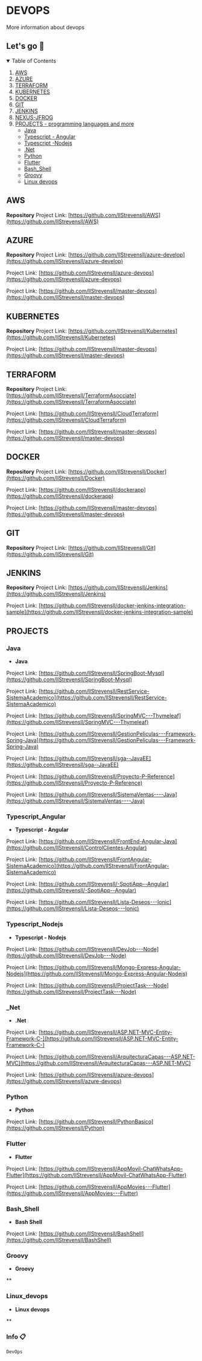 # DEVOPS

More information about devops

## Let's go 🚀

<!-- TABLE OF CONTENTS -->
<details open="open">
  <summary>Table of Contents</summary>
  <ol>
    <li><a href="#aws">AWS</a></li>
    <li><a href="#azure">AZURE</a></li>
    <li><a href="#terraform">TERRAFORM</a></li>
    <li><a href="#kubernetes">KUBERNETES</a></li>
    <li><a href="#docker">DOCKER</a></li>
    <li><a href="#git">GIT</a></li>
    <li><a href="#jenkins">JENKINS</a></li>
    <li><a href="#nexus-jfrog">NEXUS-JFROG</a></li>
    <li>
        <a href="#projects">PROJECTS - programming languages and more</a>
        <ul>
            <li><a href="#java">Java</a></li>
            <li><a href="#Typescript_Angular">Typescript - Angular</a></li>
            <li><a href="#Typescript_Nodejs">Typescript -Nodejs</a></li>
            <li><a href="#_Net">.Net</a></li>
            <li><a href="#Python">Python</a></li>
            <li><a href="#Flutter">Flutter</a></li>
            <li><a href="#Bash_Shell">Bash_Shell</a></li>
            <li><a href="#Groovy">Groovy</a></li>
            <li><a href="#Linux_devops">Linux devops</a></li>
         </ul>
    </li>
  </ol>
</details>


<!-- CONTACT -->
## AWS

**Repository**
Project Link: [https://github.com/llStrevensll/AWS](https://github.com/llStrevensll/AWS)

## AZURE

**Repository**
Project Link: [https://github.com/llStrevensll/azure-develop](https://github.com/llStrevensll/azure-develop)

Project Link: [https://github.com/llStrevensll/azure-devops](https://github.com/llStrevensll/azure-devops)

Project Link: [https://github.com/llStrevensll/master-devops](https://github.com/llStrevensll/master-devops)


## KUBERNETES

**Repository**
Project Link: [https://github.com/llStrevensll/Kubernetes](https://github.com/llStrevensll/Kubernetes)

Project Link: [https://github.com/llStrevensll/master-devops](https://github.com/llStrevensll/master-devops)

## TERRAFORM

**Repository**
Project Link: [https://github.com/llStrevensll/TerraformAsocciate](https://github.com/llStrevensll/TerraformAsocciate)

Project Link: [https://github.com/llStrevensll/CloudTerraform](https://github.com/llStrevensll/CloudTerraform)

Project Link: [https://github.com/llStrevensll/master-devops](https://github.com/llStrevensll/master-devops)

## DOCKER

**Repository**
Project Link: [https://github.com/llStrevensll/Docker](https://github.com/llStrevensll/Docker)

Project Link: [https://github.com/llStrevensll/dockerapp](https://github.com/llStrevensll/dockerapp)

Project Link: [https://github.com/llStrevensll/master-devops](https://github.com/llStrevensll/master-devops)


## GIT

**Repository**
Project Link: [https://github.com/llStrevensll/Git](https://github.com/llStrevensll/Git)


## JENKINS
**Repository**
Project Link: [https://github.com/llStrevensll/Jenkins](https://github.com/llStrevensll/Jenkins)

Project Link: [https://github.com/llStrevensll/docker-jenkins-integration-sample](https://github.com/llStrevensll/docker-jenkins-integration-sample)


## PROJECTS

### Java
* **Java**

Project Link: [https://github.com/llStrevensll/SpringBoot-Mysql](https://github.com/llStrevensll/SpringBoot-Mysql)

Project Link: [https://github.com/llStrevensll/RestService-SistemaAcademico](https://github.com/llStrevensll/RestService-SistemaAcademico)

Project Link: [https://github.com/llStrevensll/SpringMVC---Thymeleaf](https://github.com/llStrevensll/SpringMVC---Thymeleaf)

Project Link: [https://github.com/llStrevensll/GestionPeliculas---Framework-Spring-Java](https://github.com/llStrevensll/GestionPeliculas---Framework-Spring-Java)

Project Link: [https://github.com/llStrevensll/sga--JavaEE](https://github.com/llStrevensll/sga--JavaEE)


Project Link: [https://github.com/llStrevensll/Proyecto-P-Reference](https://github.com/llStrevensll/Proyecto-P-Reference)

Project Link: [https://github.com/llStrevensll/SistemaVentas----Java](https://github.com/llStrevensll/SistemaVentas----Java)

### Typescript_Angular
* **Typescript - Angular**

Project Link: [https://github.com/llStrevensll/FrontEnd-Angular-Java](https://github.com/llStrevensll/ControlClientes-Angular)

Project Link: [https://github.com/llStrevensll/FrontAngular-SistemaAcademico](https://github.com/llStrevensll/FrontAngular-SistemaAcademico)

Project Link: [https://github.com/llStrevensll/-SpotiApp--Angular](https://github.com/llStrevensll/-SpotiApp--Angular)

Project Link: [https://github.com/llStrevensll/Lista-Deseos---Ionic](https://github.com/llStrevensll/Lista-Deseos---Ionic)

### Typescript_Nodejs
* **Typescript - Nodejs**

Project Link: [https://github.com/llStrevensll/DevJob---Node](https://github.com/llStrevensll/DevJob---Node)

Project Link: [https://github.com/llStrevensll/Mongo-Express-Angular-Nodejs](https://github.com/llStrevensll/Mongo-Express-Angular-Nodejs)

Project Link: [https://github.com/llStrevensll/ProjectTask---Node](https://github.com/llStrevensll/ProjectTask---Node)

### _Net
* **.Net**

Project Link: [https://github.com/llStrevensll/ASP.NET-MVC-Entity-Framework-C-](https://github.com/llStrevensll/ASP.NET-MVC-Entity-Framework-C-)

Project Link: [https://github.com/llStrevensll/ArquitecturaCapas---ASP.NET-MVC](https://github.com/llStrevensll/ArquitecturaCapas---ASP.NET-MVC)

Project Link: [https://github.com/llStrevensll/azure-devops](https://github.com/llStrevensll/azure-devops)

### Python
* **Python**

Project Link: [https://github.com/llStrevensll/PythonBasico](https://github.com/llStrevensll/Python)


### Flutter
* **Flutter**

Project Link: [https://github.com/llStrevensll/AppMovil-ChatWhatsApp-Flutter](https://github.com/llStrevensll/AppMovil-ChatWhatsApp-Flutter)

Project Link: [https://github.com/llStrevensll/AppMovies---Flutter](https://github.com/llStrevensll/AppMovies---Flutter)


### Bash_Shell
* **Bash Shell**

Project Link: [https://github.com/llStrevensll/BashShell](https://github.com/llStrevensll/BashShell)

### Groovy
* **Groovy**

**

### Linux_devops
* **Linux devops**

**

### Info 📋

```
DevOps
```